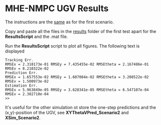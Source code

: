 # MHE-NMPC UGV Results 
The instructions are the [same](../../Scenario_n1/SteeringCar/results/README.md) as for the first scenario.

Copy and paste all the files in the [results](../../Scenario_n1/SteeringCar/results) folder of the first test apart for the **ResultsScript** and the .mat file.

Run the **ResultsScript** script to plot all figures. The following text is displayed
```shell
Tracking Err.
RMSEx = 2.318173e-01 RMSEy = 7.435455e-02 RMSEtheta = 2.167486e-01 RMSEv = 8.210322e-02
Prediction Err.
RMSEx = 1.657553e-02 RMSEy = 1.607084e-02 RMSEtheta = 3.208522e-02 RMSEv = 1.500973e-02
Estimation Err.
RMSEx = 5.963849e-05 RMSEy = 3.628341e-05 RMSEtheta = 6.547107e-04 RMSEv = 2.302710e-04
>>
```

It's useful for the other simulation ot store the one-step predictions and the (x,y)-position of the UGV, 
see **XYThetaVPred_Scenario2** and **XSim_Scenario2**.
